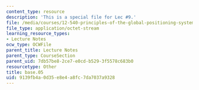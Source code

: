 ```yaml
---
content_type: resource
description: 'This is a special file for Lec #9.'
file: /media/courses/12-540-principles-of-the-global-positioning-system-spring-2012/9139fb4a0d35e8e4a8fc7da7037a9328_base.05
file_type: application/octet-stream
learning_resource_types:
- Lecture Notes
ocw_type: OCWFile
parent_title: Lecture Notes
parent_type: CourseSection
parent_uid: 7db57be8-2ce7-e0cd-b529-3f5578c683b0
resourcetype: Other
title: base.05
uid: 9139fb4a-0d35-e8e4-a8fc-7da7037a9328
---
```

